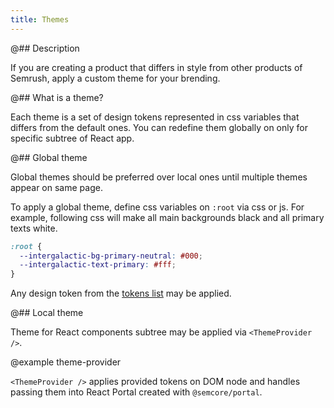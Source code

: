 ```yaml
---
title: Themes
---
```


@## Description

If you are creating a product that differs in style from other products of Semrush, apply a custom theme for your brending.

@## What is a theme?

Each theme is a set of design tokens represented in css variables that differs from the default ones. You can redefine them globally on only for specific subtree of React app.

@## Global theme

Global themes should be preferred over local ones until multiple themes appear on same page.

To apply a global theme, define css variables on `:root` via css or js. For example, following css will make all main backgrounds black and all primary texts white.

```css
:root {
  --intergalactic-bg-primary-neutral: #000;
  --intergalactic-text-primary: #fff;
}
```

Any design token from the [tokens list](/style/design-tokens/#semantic_tokens) may be applied.

@## Local theme

Theme for React components subtree may be applied via `<ThemeProvider />`.

@example theme-provider

`<ThemeProvider />` applies provided tokens on DOM node and handles passing them into React Portal created with `@semcore/portal`.

